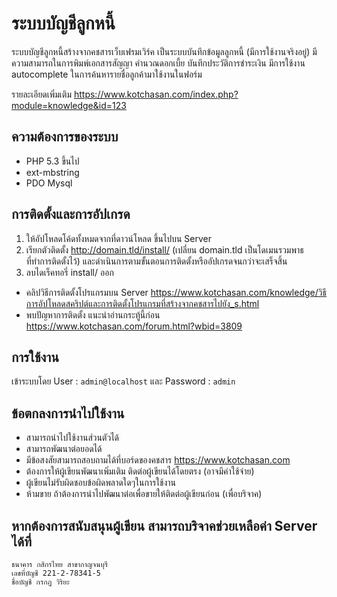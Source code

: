 # ระบบบัญชีลูกหนี้

ระบบบัญชีลูกหนี้สร้างจากคชสารเว็บเฟรมเวิร์ค
เป็นระบบบันทึกข้อมูลลูกหนี้ (มีการใช้งานจริงอยู่) มีความสามารถในการพิมพ์เอกสารสัญญา คำนวณดอกเบี้ย บันทึกประวัติการชำระเงิน
มีการใช้งาน autocomplete ในการค้นหารายชื่อลูกค้ามาใช้งานในฟอร์ม

รายละเอียดเพิ่มเติม https://www.kotchasan.com/index.php?module=knowledge&id=123

## ความต้องการของระบบ

- PHP 5.3 ขึ้นไป
- ext-mbstring
- PDO Mysql

## การติดตั้งและการอัปเกรด

1.  ให้อัปโหลดโค้ดทั้งหมดจากที่ดาวน์โหลด ขึ้นไปบน Server
2.  เรียกตัวติดตั้ง http://domain.tld/install/ (เปลี่ยน domain.tld เป็นโดเมนรวมพาธที่ทำการติดตั้งไว้) และดำเนินการตามขั้นตอนการติดตั้งหรืออัปเกรดจนกว่าจะเสร็จสิ้น
3.  ลบไดเร็คทอรี่ install/ ออก

- คลิปวิธีการติดตั้งโปรแกรมบน Server https://www.kotchasan.com/knowledge/วิธีการอัปโหลดสคริปต์และการติดตั้งโปรแกรมที่สร้างจากคชสารไปยัง_s.html
- พบปัญหาการติดตั้ง แนะนำอ่านกระทู้นี้ก่อน https://www.kotchasan.com/forum.html?wbid=3809

## การใช้งาน

เข้าระบบโดย User : `admin@localhost` และ Password : `admin`

## ข้อตกลงการนำไปใช้งาน

- สามารถนำไปใช้งานส่วนตัวได้
- สามารถพัฒนาต่อยอดได้
- มีข้อสงสัยสามารถสอบถามได้ที่บอร์ดของคชสาร https://www.kotchasan.com
- ต้องการให้ผู้เขียนพัฒนาเพิ่มเติม ติดต่อผู้เขียนได้โดยตรง (อาจมีค่าใช้จ่าย)
- ผู้เขียนไม่รับผิดชอบข้อผิดพลาดใดๆในการใช้งาน
- ห้ามขาย ถ้าต้องการนำไปพัฒนาต่อเพื่อขายให้ติดต่อผู้เขียนก่อน (เพื่อบริจาค)

## หากต้องการสนับสนุนผู้เขียน สามารถบริจาคช่วยเหลือค่า Server ได้ที่

```
ธนาคาร กสิกรไทย สาขากาญจนบุรี
เลขที่บัญชี 221-2-78341-5
ชื่อบัญชี กรกฎ วิริยะ
```
